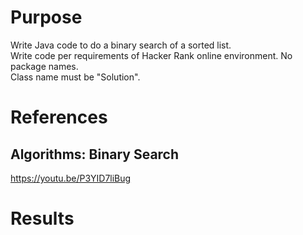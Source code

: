 # Purpose
Write Java code to do a binary search of a sorted list.  
Write code per requirements of Hacker Rank online environment.
No package names.  
Class name must be "Solution".

# References

## Algorithms: Binary Search
https://youtu.be/P3YID7liBug

# Results
